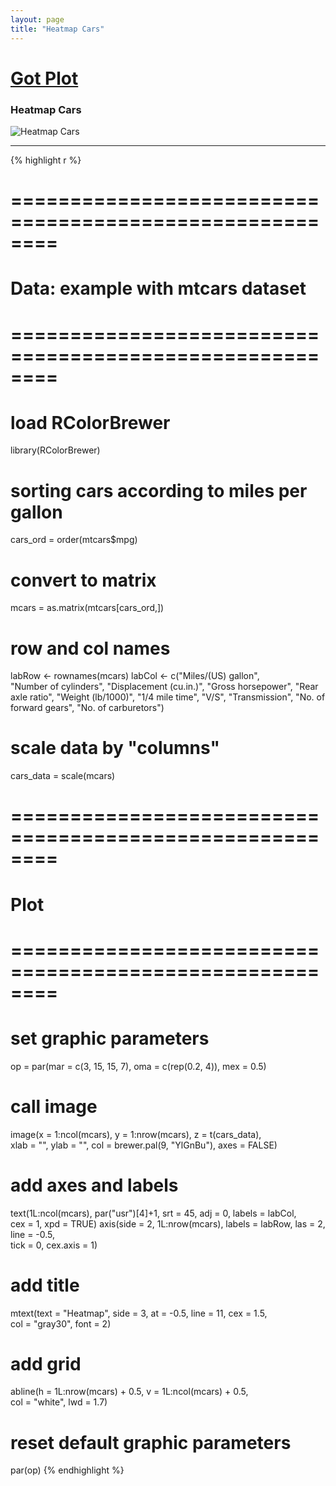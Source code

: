 ```yaml
---
layout: page
title: "Heatmap Cars"
---
```


# [Got Plot](/gotplot) 

### Heatmap Cars 

![Heatmap Cars](../images/heatmap-cars.png) 

-----

{% highlight r %} 
# ======================================================== 
# Data: example with mtcars dataset 
# ======================================================== 
# load RColorBrewer 
library(RColorBrewer) 
 
# sorting cars according to miles per gallon 
cars_ord = order(mtcars$mpg) 
 
# convert to matrix 
mcars = as.matrix(mtcars[cars_ord,]) 
 
# row and col names 
labRow <- rownames(mcars) 
labCol <- c("Miles/(US) gallon",  
            "Number of cylinders", 
            "Displacement (cu.in.)", 
            "Gross horsepower", 
            "Rear axle ratio", 
            "Weight (lb/1000)", 
            "1/4 mile time", 
            "V/S", 
            "Transmission", 
            "No. of forward gears", 
            "No. of carburetors") 
 
# scale data by "columns" 
cars_data = scale(mcars)  
 
 
# ======================================================== 
# Plot 
# ======================================================== 
# set graphic parameters 
op = par(mar = c(3, 15, 15, 7), oma = c(rep(0.2, 4)), mex = 0.5) 
# call image 
image(x = 1:ncol(mcars), y = 1:nrow(mcars), z = t(cars_data),  
      xlab = "", ylab = "", col = brewer.pal(9, "YlGnBu"), axes = FALSE) 
# add axes and labels 
text(1L:ncol(mcars), par("usr")[4]+1, srt = 45, adj = 0, labels = labCol,  
     cex = 1, xpd = TRUE) 
axis(side = 2, 1L:nrow(mcars), labels = labRow, las = 2, line = -0.5,  
     tick = 0, cex.axis = 1) 
# add title 
mtext(text = "Heatmap", side = 3, at = -0.5, line = 11, cex = 1.5,  
      col = "gray30", font = 2) 
# add grid 
abline(h = 1L:nrow(mcars) + 0.5, v = 1L:ncol(mcars) + 0.5,  
       col = "white", lwd = 1.7) 
# reset default graphic parameters 
par(op) 
{% endhighlight %} 
